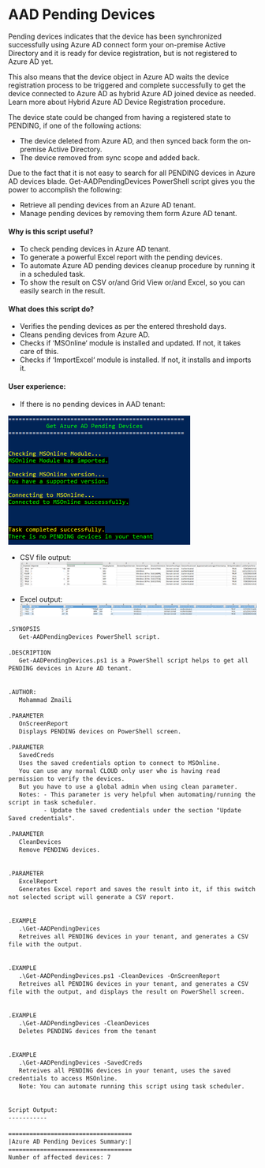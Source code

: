 # AAD Pending Devices

Pending devices indicates that the device has been synchronized successfully using Azure AD connect form your on-premise Active Directory and it is ready for device registration, but is not registered to Azure AD yet.

This also means that the device object in Azure AD waits the device registration process to be triggered and complete successfully to get the device connected to Azure AD as hybrid Azure AD joined device as needed. Learn more about Hybrid Azure AD Device Registration procedure.

The device state could be changed from having a registered state to PENDING, if one of the following actions:

- The device deleted from Azure AD, and then synced back form the on-premise Active Directory.
- The device removed from sync scope and added back. 

 

Due to the fact that it is not easy to search for all PENDING devices in Azure AD devices blade. Get-AADPendingDevices PowerShell script gives you the power to accomplish the following:

- Retrieve all pending devices from an Azure AD tenant.
- Manage pending devices by removing them form Azure AD tenant. 

 

#### Why is this script useful?
- To check pending devices in Azure AD tenant.
- To generate a powerful Excel report with the pending devices.
- To automate Azure AD pending devices cleanup procedure by running it in a scheduled task.
- To show the result on CSV or/and Grid View or/and Excel, so you can easily search in the result. 

#### What does this script do?
- Verifies the pending devices as per the entered threshold days.
- Cleans pending devices from Azure AD.
- Checks if ‘MSOnline‘ module is installed and updated. If not, it takes care of this.
- Checks if ‘ImportExcel‘ module is installed. If not, it installs and imports it. 

#### User experience:

- If there is no pending devices in AAD tenant: 

![Alt text](https://github.com/mzmaili/AADPendingDevices/blob/master/Nopending.PNG "PS output")

- CSV file output: 
![Alt text](https://github.com/mzmaili/AADPendingDevices/blob/master/csv.PNG "CSV output")

- Excel output: 
![Alt text](https://github.com/mzmaili/AADPendingDevices/blob/master/Excel.PNG "Excel output")
 

 ```azurepowershell
.SYNOPSIS 
    Get-AADPendingDevices PowerShell script. 
 
.DESCRIPTION 
    Get-AADPendingDevices.ps1 is a PowerShell script helps to get all PENDING devices in Azure AD tenant. 
 
 
.AUTHOR: 
    Mohammad Zmaili 
 
.PARAMETER 
    OnScreenReport 
    Displays PENDING devices on PowerShell screen. 
 
.PARAMETER 
    SavedCreds 
    Uses the saved credentials option to connect to MSOnline. 
    You can use any normal CLOUD only user who is having read permission to verify the devices.  
    But you have to use a global admin when using clean parameter. 
    Notes: - This parameter is very helpful when automating/running the script in task scheduler. 
           - Update the saved credentials under the section "Update Saved credentials". 
 
.PARAMETER 
    CleanDevices 
    Remove PENDING devices. 
 
 
.PARAMETER 
    ExcelReport 
    Generates Excel report and saves the result into it, if this switch not selected script will generate a CSV report. 
 
 
.EXAMPLE 
    .\Get-AADPendingDevices 
    Retreives all PENDING devices in your tenant, and generates a CSV file with the output. 
 
 
.EXAMPLE 
    .\Get-AADPendingDevices.ps1 -CleanDevices -OnScreenReport 
    Retreives all PENDING devices in your tenant, and generates a CSV file with the output, and displays the result on PowerShell screen. 
 
 
.EXAMPLE 
    .\Get-AADPendingDevices -CleanDevices 
    Deletes PENDING devices from the tenant 
 
 
.EXAMPLE 
    .\Get-AADPendingDevices -SavedCreds 
    Retreives all PENDING devices in your tenant, uses the saved credentials to access MSOnline. 
    Note: You can automate running this script using task scheduler. 
 
 
Script Output: 
----------- 
 
=================================== 
|Azure AD Pending Devices Summary:| 
=================================== 
Number of affected devices: 7  
